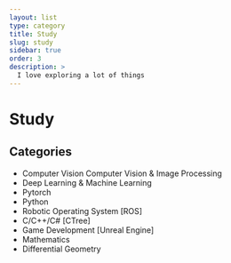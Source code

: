 ```yaml
---
layout: list
type: category
title: Study
slug: study
sidebar: true
order: 3
description: >
  I love exploring a lot of things
---
```


# Study

## Categories
* Computer Vision Computer Vision & Image Processing
* Deep Learning & Machine Learning
* Pytorch
* Python
* Robotic Operating System [ROS]
* C/C++/C# [CTree]
* Game Development [Unreal Engine]
* Mathematics
* Differential Geometry